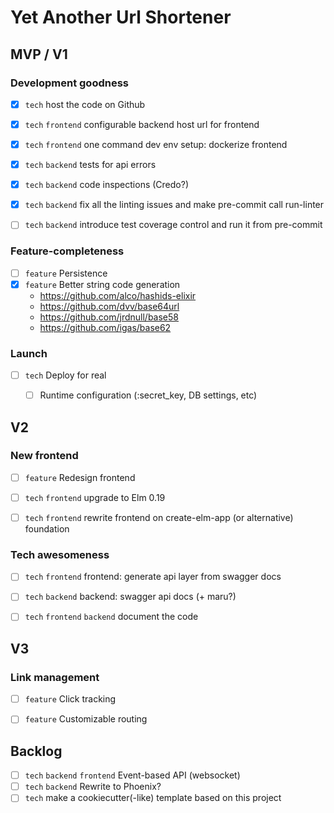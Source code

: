 # Yet Another Url Shortener

## MVP / V1

### Development goodness

* [x] `tech` host the code on Github
* [x] `tech` `frontend` configurable backend host url for frontend
* [x] `tech` `frontend` one command dev env setup: dockerize frontend
* [x] `tech` `backend` tests for api errors
* [x] `tech` `backend` code inspections (Credo?)
* [x] `tech` `backend` fix all the linting issues and make pre-commit call run-linter
* [ ] `tech` `backend` introduce test coverage control and run it from pre-commit


### Feature-completeness

* [ ] `feature` Persistence
* [x] `feature` Better string code generation
	- https://github.com/alco/hashids-elixir
	- https://github.com/dvv/base64url
	- https://github.com/jrdnull/base58
	- https://github.com/igas/base62


### Launch

* [ ] `tech` Deploy for real
	- [ ] Runtime configuration (:secret_key, DB settings, etc)


## V2

### New frontend

* [ ] `feature` Redesign frontend
* [ ] `tech` `frontend` upgrade to Elm 0.19
* [ ] `tech` `frontend` rewrite frontend on create-elm-app (or alternative) foundation


### Tech awesomeness

* [ ] `tech` `frontend` frontend: generate api layer from swagger docs
* [ ] `tech` `backend` backend: swagger api docs (+ maru?)
* [ ] `tech` `frontend` `backend` document the code


## V3

### Link management

* [ ] `feature` Click tracking
* [ ] `feature` Customizable routing


## Backlog

* [ ] `tech` `backend` `frontend` Event-based API (websocket)
* [ ] `tech` `backend` Rewrite to Phoenix?
* [ ] `tech` make a cookiecutter(-like) template based on this project
